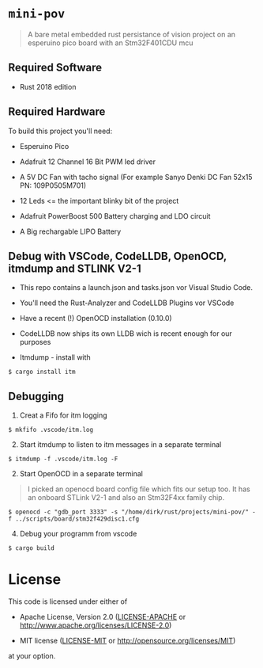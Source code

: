 # `mini-pov`

> A bare metal embedded rust persistance of vision project on an esperuino pico board with an Stm32F401CDU mcu

## Required Software

- Rust 2018 edition 

## Required Hardware

To build this project you'll need:

- Esperuino Pico

- Adafruit 12 Channel 16 Bit PWM led driver

- A 5V DC Fan with tacho signal (For example Sanyo Denki DC Fan 52x15 PN: 109P0505M701)

- 12 Leds <= the important blinky bit of the project

- Adafruit PowerBoost 500 Battery charging and LDO circuit

- A Big rechargable LIPO Battery

## Debug with VSCode, CodeLLDB, OpenOCD, itmdump and STLINK V2-1

- This repo contains a launch.json and tasks.json vor Visual Studio Code.

- You'll need the Rust-Analyzer and CodeLLDB Plugins vor VSCode

- Have a recent (!) OpenOCD installation (0.10.0)

- CodeLLDB now ships its own LLDB wich is recent enough for our purposes

- Itmdump - install with 

``` console
$ cargo install itm
```

## Debugging

1. Creat a Fifo for itm logging

``` console
$ mkfifo .vscode/itm.log
```

2. Start itmdump to listen to itm messages in a separate terminal

``` console
$ itmdump -f .vscode/itm.log -F
```

2. Start OpenOCD in a separate terminal

> I picked an openocd board config file which fits our setup too.
> It has an onboard STLink V2-1 and also an Stm32F4xx family chip.

``` console
$ openocd -c "gdb_port 3333" -s "/home/dirk/rust/projects/mini-pov/" -f ../scripts/board/stm32f429disc1.cfg
```

4. Debug your programm from vscode

``` console
$ cargo build
```

# License

This code is licensed under either of

- Apache License, Version 2.0 ([LICENSE-APACHE](LICENSE-APACHE) or
  http://www.apache.org/licenses/LICENSE-2.0)

- MIT license ([LICENSE-MIT](LICENSE-MIT) or http://opensource.org/licenses/MIT)

at your option.
